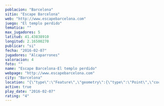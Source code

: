 ```yaml
---
poblacion: "Barcelona"
sitio: "Escape Barcelona"
web: "http://www.escapebarcelona.com"
juego: "El templo perdido"
tematica: ""
max_jugadores: 5
latitud: 41.43838910
longitud: 2.16500270
publicar: "si"
fecha: "2016-02-07"
jugadores: "Alcaparrones"
valoracion: 4
foto: ""
name: "Escape Barcelona-El templo perdido"
webpage: "http://www.escapebarcelona.com"
city: "Barcelona"
location: "{\"type\":\"Feature\",\"geometry\":{\"type\":\"Point\",\"coordinates\":[41.4383891,2.1650027]}}"
active: true
play_date: "2016-02-07"
rating: "4"
---
```

